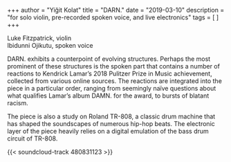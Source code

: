 +++
author = "Yiğit Kolat"
title = "DARN."
date = "2019-03-10"
description = "for solo violin, pre-recorded spoken voice, and live electronics"
tags = [
]
+++

Luke Fitzpatrick, violin<br>
Ibidunni Ojikutu, spoken voice<br>

DARN. exhibits a counterpoint of evolving structures. Perhaps the most prominent of these structures is the spoken part that contains a number of reactions to Kendrick Lamar’s 2018 Pulitzer Prize in Music achievement, collected from various online sources. The reactions are integrated into the piece in a particular order, ranging from seemingly naïve questions about what qualifies Lamar’s album DAMN. for the award, to bursts of blatant racism.

The piece is also a study on Roland TR-808, a classic drum machine that has shaped the soundscapes of numerous hip-hop beats. The electronic layer of the piece heavily relies on a digital emulation of the bass drum circuit of TR-808.


<!-- {{< youtube FLfeA1sOwaQ >}} -->

{{< soundcloud-track 480831123 >}}

